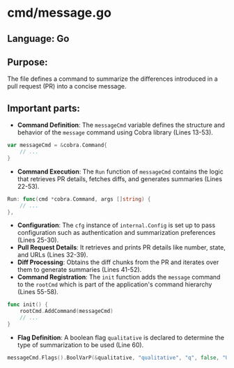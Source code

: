 # cmd/message.go
## Language: Go
## Purpose: 
The file defines a command to summarize the differences introduced in a pull request (PR) into a concise message.

## Important parts:
- **Command Definition**: The `messageCmd` variable defines the structure and behavior of the `message` command using Cobra library (Lines 13-53).
```go
var messageCmd = &cobra.Command{
	// ...
}
```
- **Command Execution**: The `Run` function of `messageCmd` contains the logic that retrieves PR details, fetches diffs, and generates summaries (Lines 22-53).
```go
Run: func(cmd *cobra.Command, args []string) {
	// ...
},
```
- **Configuration**: The `cfg` instance of `internal.Config` is set up to pass configuration such as authentication and summarization preferences (Lines 25-30).
- **Pull Request Details**: It retrieves and prints PR details like number, state, and URLs (Lines 32-39).
- **Diff Processing**: Obtains the diff chunks from the PR and iterates over them to generate summaries (Lines 41-52).
- **Command Registration**: The `init` function adds the `message` command to the `rootCmd` which is part of the application's command hierarchy (Lines 55-58).
```go
func init() {
	rootCmd.AddCommand(messageCmd)
	// ...
}
```
- **Flag Definition**: A boolean flag `qualitative` is declared to determine the type of summarization to be used (Line 60).
```go
messageCmd.Flags().BoolVarP(&qualitative, "qualitative", "q", false, "Use qualitative summarization")
```